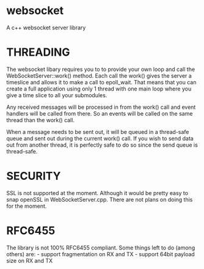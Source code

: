 # websocket
A c++ websocket server library

THREADING
==============
The websocket libary requires you to to provide your own loop and call the WebSocketServer::work() method.
Each call the work() gives the server a timeslice and allows it to make a call to epoll_wait. That means that
you can create a full application using only 1 thread with one main loop where you give a time slice to
all your submodules.

Any received messages will be processed in from the work() call and event handlers will be called from there.
So an events will be called on the same thread than the work() call.

When a message needs to be sent out, it will be queued in a thread-safe queue and sent out during the current
work() call. If you wish to send data out from another thread, it is perfectly safe to do so since the
send queue is thread-safe.

SECURITY
==============
SSL is not supported at the moment. Although it would be pretty easy to snap openSSL in WebSocketServer.cpp.
There are not plans on doing this for the moment.

RFC6455
==============
The library is not 100% RFC6455 compliant. Some things left to do (among others) are:
    - support fragmentation on RX and TX
    - support 64bit payload size on RX and TX

